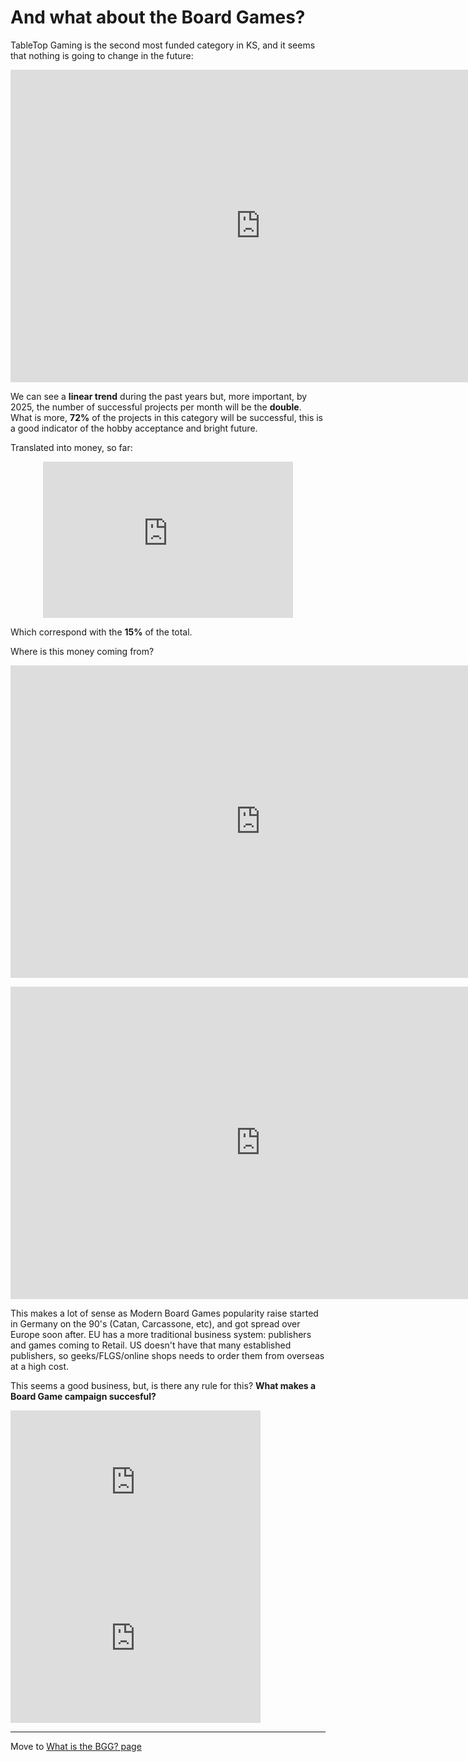 # And what about the Board Games?

TableTop Gaming is the second most funded category in KS, and it seems that nothing is going to change in the future:

<p align="center">
<iframe
  src="https://dcl.dev.looker.com/embed/looks/891"
  width="800"
  height="500"
   frameborder='0'>
</iframe></p>

We can see a **linear trend** during the past years but, more important, by 2025, the number of successful projects per month will be the **double**. What is more, **72%** of the projects in this category will be successful, this is a good indicator of the hobby acceptance and bright future. 

Translated into money, so far:

<p align="center">
<iframe
  src="https://dcl.dev.looker.com/embed/looks/871"
  width="400"
  height="250"
   frameborder='0'>
</iframe></p>

Which correspond with the **15%** of the total.






Where is this money coming from?

<p align="center">
<iframe
  src="https://dcl.dev.looker.com/embed/looks/871"
  width="800"
  height="500"
   frameborder='0'>
</iframe></p>

<p align="center">
<iframe
  src="https://dcl.dev.looker.com/embed/looks/894"
  width="800"
  height="500"
   frameborder='0'>
</iframe></p>

This makes a lot of sense as Modern Board Games popularity raise started in Germany on the 90's (Catan, Carcassone, etc), and got spread over Europe soon after. EU has a more traditional business system: publishers and games coming to Retail. US doesn't have that many established publishers, so geeks/FLGS/online shops needs to order them from overseas at a high cost.

This seems a good business, but, is there any rule for this? **What makes a Board Game campaign succesful?**

<iframe
  src="https://dcl.dev.looker.com/embed/looks/873"
  width="400"
  height="250"
  frameborder="0">
</iframe>

<iframe
  src="https://dcl.dev.looker.com/embed/looks/877"
  width="400"
  height="250"
  frameborder="0">
</iframe>



---
Move to [What is the BGG? page](https://diegocamlooker.github.io/Kickstarter/bgg)
